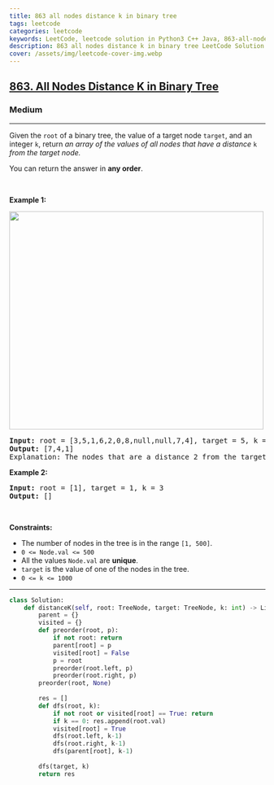 ```yaml
---
title: 863 all nodes distance k in binary tree
tags: leetcode
categories: leetcode
keywords: LeetCode, leetcode solution in Python3 C++ Java, 863-all-nodes-distance-k-in-binary-tree solution
description: 863 all nodes distance k in binary tree LeetCode Solution Explained
cover: /assets/img/leetcode-cover-img.webp
---
```



<h2><a href="https://leetcode.com/problems/all-nodes-distance-k-in-binary-tree/">863. All Nodes Distance K in Binary Tree</a></h2><h3>Medium</h3><hr><div><p>Given the <code>root</code> of a binary tree, the value of a target node <code>target</code>, and an integer <code>k</code>, return <em>an array of the values of all nodes that have a distance </em><code>k</code><em> from the target node.</em></p>

<p>You can return the answer in <strong>any order</strong>.</p>

<p>&nbsp;</p>
<p><strong>Example 1:</strong></p>
<img alt="" src="https://s3-lc-upload.s3.amazonaws.com/uploads/2018/06/28/sketch0.png" style="width: 500px; height: 429px;">
<pre><strong>Input:</strong> root = [3,5,1,6,2,0,8,null,null,7,4], target = 5, k = 2
<strong>Output:</strong> [7,4,1]
Explanation: The nodes that are a distance 2 from the target node (with value 5) have values 7, 4, and 1.
</pre>

<p><strong>Example 2:</strong></p>

<pre><strong>Input:</strong> root = [1], target = 1, k = 3
<strong>Output:</strong> []
</pre>

<p>&nbsp;</p>
<p><strong>Constraints:</strong></p>

<ul>
	<li>The number of nodes in the tree is in the range <code>[1, 500]</code>.</li>
	<li><code>0 &lt;= Node.val &lt;= 500</code></li>
	<li>All the values <code>Node.val</code> are <strong>unique</strong>.</li>
	<li><code>target</code> is the value of one of the nodes in the tree.</li>
	<li><code>0 &lt;= k &lt;= 1000</code></li>
</ul>
</div>

---




```python
class Solution:
    def distanceK(self, root: TreeNode, target: TreeNode, k: int) -> List[int]:
        parent = {}
        visited = {}
        def preorder(root, p):
            if not root: return
            parent[root] = p
            visited[root] = False
            p = root
            preorder(root.left, p)
            preorder(root.right, p)
        preorder(root, None)
        
        res = []
        def dfs(root, k):
            if not root or visited[root] == True: return
            if k == 0: res.append(root.val)
            visited[root] = True
            dfs(root.left, k-1)
            dfs(root.right, k-1)
            dfs(parent[root], k-1)
        
        dfs(target, k)
        return res
```
